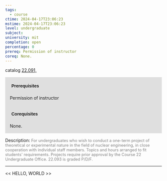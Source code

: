 ```yaml
---
tags:
  - course
ctime: 2024-04-17T23:06:23
mstime: 2024-04-17T23:06:23
level: undergraduate
subject: 
university: mit
completion: open
percentage: 0
prereq: Permission of instructor
coreq: None.
---
```


catalog [22.091,](http://student.mit.edu/catalog/m22a.html#22.093)

<span style="display: block; padding: 15px; background-color: rgb(100, 100, 100, 0.2);"><font id="m_prereq2742_0" style="display: block; font-family: Arial, sans-serif; font-weight: bold; padding: 5px">Prerequisites</font><br><span id="prereq2742_0">Permission of instructor</span></span>
<span style="display: block; padding: 15px; background-color: rgb(100, 100, 100, 0.2);"><font id="m_coreq2742_0" style="display: block; font-family: Arial, sans-serif; font-weight: bold; padding: 5px">Corequisites</font><br><span id="coreq2742_0">None.</span></span>

<font style="">Description:</font>
<font style="color: grey; font-size: 0.8rem;">For undergraduates who wish to conduct a one-term project of theoretical or experimental nature in the field of nuclear engineering, in close cooperation with individual staff members. Topics and hours arranged to fit students' requirements. Projects require prior approval by the Course 22 Undergraduate Office. 22.093 is graded P/D/F.</font>



---

<< HELLO, WORLD >>
